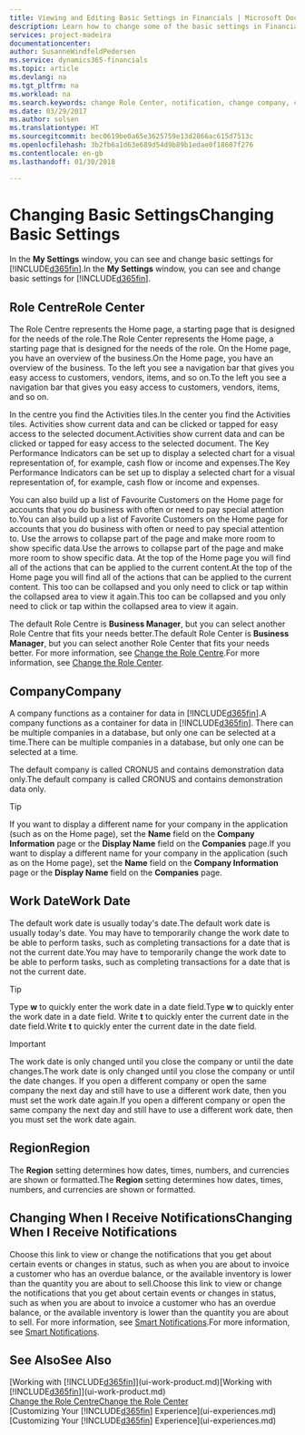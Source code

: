 ```yaml
---
title: Viewing and Editing Basic Settings in Financials | Microsoft Docs
description: Learn how to change some of the basic settings in Financials, for example, the Role Centre, company, or the work date.
services: project-madeira
documentationcenter: 
author: SusanneWindfeldPedersen
ms.service: dynamics365-financials
ms.topic: article
ms.devlang: na
ms.tgt_pltfrm: na
ms.workload: na
ms.search.keywords: change Role Center, notification, change company, change work date
ms.date: 03/29/2017
ms.author: solsen
ms.translationtype: HT
ms.sourcegitcommit: bec0619be0a65e3625759e13d2866ac615d7513c
ms.openlocfilehash: 3b2fb6a1d63e689d54d9b89b1edae0f18607f276
ms.contentlocale: en-gb
ms.lasthandoff: 01/30/2018

---
```

# <a name="changing-basic-settings"></a><span data-ttu-id="f163d-103">Changing Basic Settings</span><span class="sxs-lookup"><span data-stu-id="f163d-103">Changing Basic Settings</span></span>
<span data-ttu-id="f163d-104">In the **My Settings** window, you can see and change basic settings for [!INCLUDE[d365fin](includes/d365fin_md.md)].</span><span class="sxs-lookup"><span data-stu-id="f163d-104">In the **My Settings** window, you can see and change basic settings for [!INCLUDE[d365fin](includes/d365fin_md.md)].</span></span>  

## <a name="role-center"></a><span data-ttu-id="f163d-105">Role Centre</span><span class="sxs-lookup"><span data-stu-id="f163d-105">Role Center</span></span>
<span data-ttu-id="f163d-106">The Role Centre represents the Home page, a starting page that is designed for the needs of the role.</span><span class="sxs-lookup"><span data-stu-id="f163d-106">The Role Center represents the Home page, a starting page that is designed for the needs of the role.</span></span> <span data-ttu-id="f163d-107">On the Home page, you have an overview of the business.</span><span class="sxs-lookup"><span data-stu-id="f163d-107">On the Home page, you have an overview of the business.</span></span> <span data-ttu-id="f163d-108">To the left you see a navigation bar that gives you easy access to customers, vendors, items, and so on.</span><span class="sxs-lookup"><span data-stu-id="f163d-108">To the left you see a navigation bar that gives you easy access to customers, vendors, items, and so on.</span></span>

<span data-ttu-id="f163d-109">In the centre you find the Activities tiles.</span><span class="sxs-lookup"><span data-stu-id="f163d-109">In the center you find the Activities tiles.</span></span> <span data-ttu-id="f163d-110">Activities show current data and can be clicked or tapped for easy access to the selected document.</span><span class="sxs-lookup"><span data-stu-id="f163d-110">Activities show current data and can be clicked or tapped for easy access to the selected document.</span></span> <span data-ttu-id="f163d-111">The Key Performance Indicators can be set up to display a selected chart for a visual representation of, for example, cash flow or income and expenses.</span><span class="sxs-lookup"><span data-stu-id="f163d-111">The Key Performance Indicators can be set up to display a selected chart for a visual representation of, for example, cash flow or income and expenses.</span></span>

<span data-ttu-id="f163d-112">You can also build up a list of Favourite Customers on the Home page for accounts that you do business with often or need to pay special attention to.</span><span class="sxs-lookup"><span data-stu-id="f163d-112">You can also build up a list of Favorite Customers on the Home page for accounts that you do business with often or need to pay special attention to.</span></span> <span data-ttu-id="f163d-113">Use the arrows to collapse part of the page and make more room to show specific data.</span><span class="sxs-lookup"><span data-stu-id="f163d-113">Use the arrows to collapse part of the page and make more room to show specific data.</span></span> <span data-ttu-id="f163d-114">At the top of the Home page you will find all of the actions that can be applied to the current content.</span><span class="sxs-lookup"><span data-stu-id="f163d-114">At the top of the Home page you will find all of the actions that can be applied to the current content.</span></span> <span data-ttu-id="f163d-115">This too can be collapsed and you only need to click or tap within the collapsed area to view it again.</span><span class="sxs-lookup"><span data-stu-id="f163d-115">This too can be collapsed and you only need to click or tap within the collapsed area to view it again.</span></span>

<span data-ttu-id="f163d-116">The default Role Centre is **Business Manager**, but you can select another Role Centre that fits your needs better.</span><span class="sxs-lookup"><span data-stu-id="f163d-116">The default Role Center is **Business Manager**, but you can select another Role Center that fits your needs better.</span></span> <span data-ttu-id="f163d-117">For more information, see [Change the Role Centre](change-role.md).</span><span class="sxs-lookup"><span data-stu-id="f163d-117">For more information, see [Change the Role Center](change-role.md).</span></span>

## <a name="company"></a><span data-ttu-id="f163d-118">Company</span><span class="sxs-lookup"><span data-stu-id="f163d-118">Company</span></span>
<span data-ttu-id="f163d-119">A company functions as a container for data in [!INCLUDE[d365fin](includes/d365fin_md.md)].</span><span class="sxs-lookup"><span data-stu-id="f163d-119">A company functions as a container for data in [!INCLUDE[d365fin](includes/d365fin_md.md)].</span></span> <span data-ttu-id="f163d-120">There can be multiple companies in a database, but only one can be selected at a time.</span><span class="sxs-lookup"><span data-stu-id="f163d-120">There can be multiple companies in a database, but only one can be selected at a time.</span></span>

<span data-ttu-id="f163d-121">The default company is called CRONUS and contains demonstration data only.</span><span class="sxs-lookup"><span data-stu-id="f163d-121">The default company is called CRONUS and contains demonstration data only.</span></span>

> [!TIP]  
>   <span data-ttu-id="f163d-122">If you want to display a different name for your company in the application (such as on the Home page), set the **Name** field on the **Company Information** page or the **Display Name** field on the **Companies** page.</span><span class="sxs-lookup"><span data-stu-id="f163d-122">If you want to display a different name for your company in the application (such as on the Home page), set the **Name** field on the **Company Information** page or the **Display Name** field on the **Companies** page.</span></span>  

## <a name="work-date"></a><span data-ttu-id="f163d-123">Work Date</span><span class="sxs-lookup"><span data-stu-id="f163d-123">Work Date</span></span>
<span data-ttu-id="f163d-124">The default work date is usually today's date.</span><span class="sxs-lookup"><span data-stu-id="f163d-124">The default work date is usually today's date.</span></span> <span data-ttu-id="f163d-125">You may have to temporarily change the work date to be able to perform tasks, such as completing transactions for a date that is not the current date.</span><span class="sxs-lookup"><span data-stu-id="f163d-125">You may have to temporarily change the work date to be able to perform tasks, such as completing transactions for a date that is not the current date.</span></span>

> [!TIP]  
>   <span data-ttu-id="f163d-126">Type **w** to quickly enter the work date in a date field.</span><span class="sxs-lookup"><span data-stu-id="f163d-126">Type **w** to quickly enter the work date in a date field.</span></span> <span data-ttu-id="f163d-127">Write **t** to quickly enter the current date in the date field.</span><span class="sxs-lookup"><span data-stu-id="f163d-127">Write **t** to quickly enter the current date in the date field.</span></span>

> [!IMPORTANT]  
>   <span data-ttu-id="f163d-128">The work date is only changed until you close the company or until the date changes.</span><span class="sxs-lookup"><span data-stu-id="f163d-128">The work date is only changed until you close the company or until the date changes.</span></span> <span data-ttu-id="f163d-129">If you open a different company or open the same company the next day and still have to use a different work date, then you must set the work date again.</span><span class="sxs-lookup"><span data-stu-id="f163d-129">If you open a different company or open the same company the next day and still have to use a different work date, then you must set the work date again.</span></span>

## <a name="region"></a><span data-ttu-id="f163d-130">Region</span><span class="sxs-lookup"><span data-stu-id="f163d-130">Region</span></span>
<span data-ttu-id="f163d-131">The **Region** setting determines how dates, times, numbers, and currencies are shown or formatted.</span><span class="sxs-lookup"><span data-stu-id="f163d-131">The **Region** setting determines how dates, times, numbers, and currencies are shown or formatted.</span></span>   

## <a name="changing-when-i-receive-notifications"></a><span data-ttu-id="f163d-132">Changing When I Receive Notifications</span><span class="sxs-lookup"><span data-stu-id="f163d-132">Changing When I Receive Notifications</span></span>
<span data-ttu-id="f163d-133">Choose this link to view or change the notifications that you get about certain events or changes in status, such as when you are about to invoice a customer who has an overdue balance, or the available inventory is lower than the quantity you are about to sell.</span><span class="sxs-lookup"><span data-stu-id="f163d-133">Choose this link to view or change the notifications that you get about certain events or changes in status, such as when you are about to invoice a customer who has an overdue balance, or the available inventory is lower than the quantity you are about to sell.</span></span> <span data-ttu-id="f163d-134">For more information, see [Smart Notifications](ui-smart-notifications.md).</span><span class="sxs-lookup"><span data-stu-id="f163d-134">For more information, see [Smart Notifications](ui-smart-notifications.md).</span></span>

## <a name="see-also"></a><span data-ttu-id="f163d-135">See Also</span><span class="sxs-lookup"><span data-stu-id="f163d-135">See Also</span></span>
<span data-ttu-id="f163d-136">[Working with [!INCLUDE[d365fin](includes/d365fin_md.md)]](ui-work-product.md)</span><span class="sxs-lookup"><span data-stu-id="f163d-136">[Working with [!INCLUDE[d365fin](includes/d365fin_md.md)]](ui-work-product.md)</span></span>  
[<span data-ttu-id="f163d-137">Change the Role Centre</span><span class="sxs-lookup"><span data-stu-id="f163d-137">Change the Role Center</span></span>](change-role.md)  
<span data-ttu-id="f163d-138">[Customizing Your [!INCLUDE[d365fin](includes/d365fin_md.md)] Experience](ui-experiences.md)</span><span class="sxs-lookup"><span data-stu-id="f163d-138">[Customizing Your [!INCLUDE[d365fin](includes/d365fin_md.md)] Experience](ui-experiences.md)</span></span>  

